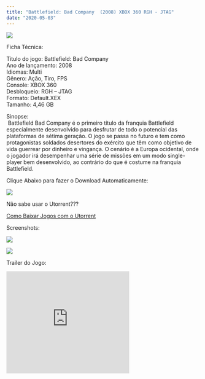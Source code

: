 ```yaml
---
title: "Battlefield: Bad Company  (2008) XBOX 360 RGH - JTAG"
date: "2020-05-03"
---
```


[![](https://1.bp.blogspot.com/-1xSQ5c-Na4M/Xq8ZDjEE7WI/AAAAAAAAGFM/TL6ooOQhPW8p_RE99S2wwfxyuk_RGZbJgCLcBGAsYHQ/s320/bf-212x300.jpg)](https://1.bp.blogspot.com/-1xSQ5c-Na4M/Xq8ZDjEE7WI/AAAAAAAAGFM/TL6ooOQhPW8p_RE99S2wwfxyuk_RGZbJgCLcBGAsYHQ/s1600/bf-212x300.jpg)

Ficha Técnica:

Titulo do jogo: Battlefield: Bad Company  
Ano de lançamento: 2008  
Idiomas: Multi  
Gênero: Ação, Tiro, FPS  
Console: XBOX 360  
Desbloqueio: RGH – JTAG  
Formato: Default.XEX  
Tamanho: 4,46 GB

Sinopse:  
 Battlefield Bad Company é o primeiro título da franquia Battlefield especialmente desenvolvido para desfrutar de todo o potencial das plataformas de sétima geração. O jogo se passa no futuro e tem como protagonistas soldados desertores do exército que têm como objetivo de vida guerrear por dinheiro e vingança. O cenário é a Europa ocidental, onde o jogador irá desempenhar uma série de missões em um modo single-player bem desenvolvido, ao contrário do que é costume na franquia Battlefield.

Clique Abaixo para fazer o Download Automaticamente:

[![](https://1.bp.blogspot.com/-ZiyKr4TPKHg/XqoHsQG1YpI/AAAAAAAAFU0/2TSF5tAU16YCRCDeI6UL7VZxWtpmWQ_cQCPcBGAYYCw/s1600/MAGNET-LINK-300x77.png)](https://zee.gl/lI8U7k8)

Não sabe usar o Utorrent???

[Como Baixar Jogos com o Utorrent](https://ultragames-torrents.blogspot.com/2020/04/como-baixar-jogos-com-o-utorrent.html)

Screenshots:

[![](https://1.bp.blogspot.com/-758_pU7vQFs/Xq8Z8QrD4bI/AAAAAAAAGFY/EUEp2qL9SgEyB8yQhoWTflw6T7plmW82QCLcBGAsYHQ/s320/maxresdefault.jpg)](https://1.bp.blogspot.com/-758_pU7vQFs/Xq8Z8QrD4bI/AAAAAAAAGFY/EUEp2qL9SgEyB8yQhoWTflw6T7plmW82QCLcBGAsYHQ/s1600/maxresdefault.jpg)

[![](https://1.bp.blogspot.com/-NZ9WtmFIStI/Xq8Z8n92q4I/AAAAAAAAGFc/YVNlS-3DbY8YEG4RSWW5v9c0NWn5nAlIgCLcBGAsYHQ/s320/maxresdefault{6caa0e5ef0219ce007afa4c746f50f86dd31afbe5a3c480f6348caee85338f74}2B{6caa0e5ef0219ce007afa4c746f50f86dd31afbe5a3c480f6348caee85338f74}25281{6caa0e5ef0219ce007afa4c746f50f86dd31afbe5a3c480f6348caee85338f74}2529.jpg)](https://1.bp.blogspot.com/-NZ9WtmFIStI/Xq8Z8n92q4I/AAAAAAAAGFc/YVNlS-3DbY8YEG4RSWW5v9c0NWn5nAlIgCLcBGAsYHQ/s1600/maxresdefault{6caa0e5ef0219ce007afa4c746f50f86dd31afbe5a3c480f6348caee85338f74}2B{6caa0e5ef0219ce007afa4c746f50f86dd31afbe5a3c480f6348caee85338f74}25281{6caa0e5ef0219ce007afa4c746f50f86dd31afbe5a3c480f6348caee85338f74}2529.jpg)

Trailer do Jogo:

<iframe width="320" height="266" class="YOUTUBE-iframe-video" data-thumbnail-src="https://i.ytimg.com/vi/mNvkbRAIqxo/0.jpg" src="https://www.youtube.com/embed/mNvkbRAIqxo?feature=player_embedded" frameborder="0" allowfullscreen></iframe>
